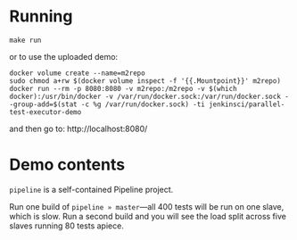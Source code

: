 # Running

    make run

or to use the uploaded demo:

    docker volume create --name=m2repo
    sudo chmod a+rw $(docker volume inspect -f '{{.Mountpoint}}' m2repo)
    docker run --rm -p 8080:8080 -v m2repo:/m2repo -v $(which docker):/usr/bin/docker -v /var/run/docker.sock:/var/run/docker.sock --group-add=$(stat -c %g /var/run/docker.sock) -ti jenkinsci/parallel-test-executor-demo

and then go to: http://localhost:8080/

# Demo contents

`pipeline` is a self-contained Pipeline project.

Run one build of `pipeline » master`—all 400 tests will be run on one slave, which is slow.
Run a second build and you will see the load split across five slaves running 80 tests apiece.
